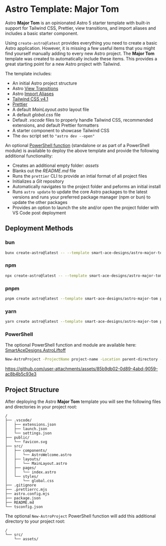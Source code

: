 <!-- ASTRO:REMOVE:START -->
# Astro Template: Major Tom
Astro **Major Tom** is an opinionated Astro 5 starter template with built-in support for Tailwind CSS, Prettier, view transitions, and import aliases and includes a basic starter component.

Using `create-astro@latest` provides everything you need to create a basic Astro application. However, it is missing a few useful items that you might find yourself manually adding to every new Astro project. The **Major Tom** template was created to automatically include these items. This provides a great starting point for a new Astro project with Tailwind.

The template includes:
- An initial Astro project structure
- Astro [View Transitions](https://docs.astro.build/en/guides/view-transitions/)
- Astro [Import Aliases](https://docs.astro.build/en/guides/typescript/#import-aliases)
- [Tailwind CSS v4.1](https://tailwindcss.com/)
- [Prettier](https://prettier.io/)
- A default _MainLayout.astro_ layout file
- A default _global.css_ file
- Default _.vscode_ files to properly handle Tailwind CSS, recommended extensions, and default Prettier formatters
- A starter component to showcase Tailwind CSS
- The `dev` script set to `"astro dev --open"`

An optional [PowerShell function](https://github.com/Smart-Ace-Designs/SmartAceDesigns.AstroLiftoff) (standalone or as part of a PowerShell module) is available to deploy the above template and provide the following additional functionality:
- Creates an additional empty folder: _assets_
- Blanks out the _README.md_ file
- Runs the `prettier` CLI to provide an intial format of all project files
- Initializes a _Git_ repository
- Automatically navigates to the project folder and peforms an initial install
- Runs `astro update` to update the core Astro packages to the latest versions and runs your preferred package manager (npm or bun) to update the other packages
- Provides an option to launch the site and/or open the project folder with VS Code post deployment

## Deployment Methods
### bun
```sh
bunx create-astro@latest -- --template smart-ace-designs/astro-major-tom project-name
```
### npm
```sh
npx create-astro@latest -- --template smart-ace-designs/astro-major-tom project-name
```
### pnpm
```sh
pnpm create astro@latest --template smart-ace-designs/astro-major-tom project-name
```
### yarn
```sh
yarn create astro@latest --template smart-ace-designs/astro-major-tom project-name
```
### PowerShell
The optional PowerShell function and module are available here:
[SmartAceDesigns.AstroLiftoff](https://github.com/Smart-Ace-Designs/SmartAceDesigns.AstroLiftoff)

```sh
New-AstroProject -ProjectName project-name -Location parent-directory -Template astro-major-tom
```

https://github.com/user-attachments/assets/85b9db02-0d89-4abd-9059-ac8b4b5c93e3

## Project Structure
After deploying the Astro **Major Tom** template you will see the following files and directories in your project root:

```text
/
├── .vscode/
│   ├── extensions.json
│   ├── launch.json
│   └── settings.json
├── public/
│   └── favicon.svg
├── src/
│   ├── components/
│   │   └── AstroWelcome.astro
│   ├── layouts/
│   │   └── MainLayout.astro
│   ├── pages/
│   │   └── index.astro
│   └── styles/
│       └── global.css
├── .gitignore
├── .prettierrc.mjs
├── astro.config.mjs
├── package.json
├── README.md
└── tsconfig.json
```

The optional `New-AstroProject` PowerShell function will add this additional directory to your project root:

```text
/
└── src/
    └── assets/
```
<!-- ASTRO:REMOVE:END -->